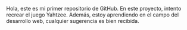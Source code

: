 Hola, este es mi primer repositorio de GitHub. En este proyecto, intento recrear el juego Yahtzee. Además, estoy aprendiendo en el campo del desarrollo web, cualquier sugerencia es bien recibida.
